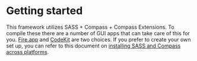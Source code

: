 # Getting started

This framework utilizes SASS + Compass + Compass Extensions. To compile these there are a number of GUI apps that can take care of this for you. [Fire.app](http://fireapp.handlino.com/) and [CodeKit](http://incident57.com/codekit/) are two choices. If you prefer to create your own set up, you can refer to this document on [installing SASS and Compass across platforms](http://snugug.com/musings/installing-sass-and-compass-across-all-platform).

